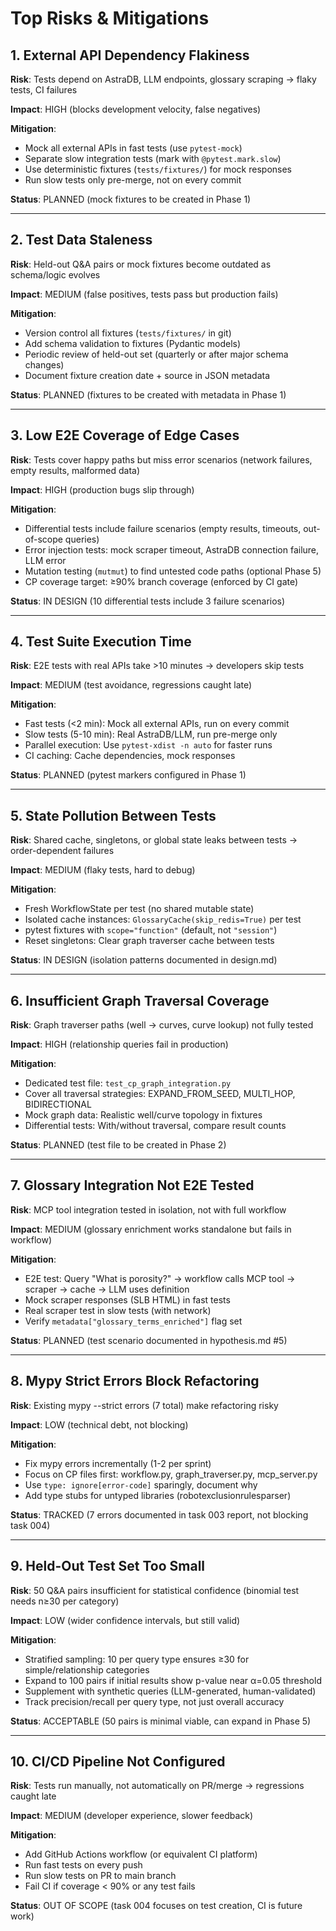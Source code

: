 # Top Risks & Mitigations

## 1. External API Dependency Flakiness
**Risk**: Tests depend on AstraDB, LLM endpoints, glossary scraping → flaky tests, CI failures

**Impact**: HIGH (blocks development velocity, false negatives)

**Mitigation**:
- Mock all external APIs in fast tests (use `pytest-mock`)
- Separate slow integration tests (mark with `@pytest.mark.slow`)
- Use deterministic fixtures (`tests/fixtures/`) for mock responses
- Run slow tests only pre-merge, not on every commit

**Status**: PLANNED (mock fixtures to be created in Phase 1)

---

## 2. Test Data Staleness
**Risk**: Held-out Q&A pairs or mock fixtures become outdated as schema/logic evolves

**Impact**: MEDIUM (false positives, tests pass but production fails)

**Mitigation**:
- Version control all fixtures (`tests/fixtures/` in git)
- Add schema validation to fixtures (Pydantic models)
- Periodic review of held-out set (quarterly or after major schema changes)
- Document fixture creation date + source in JSON metadata

**Status**: PLANNED (fixtures to be created with metadata in Phase 1)

---

## 3. Low E2E Coverage of Edge Cases
**Risk**: Tests cover happy paths but miss error scenarios (network failures, empty results, malformed data)

**Impact**: HIGH (production bugs slip through)

**Mitigation**:
- Differential tests include failure scenarios (empty results, timeouts, out-of-scope queries)
- Error injection tests: mock scraper timeout, AstraDB connection failure, LLM error
- Mutation testing (`mutmut`) to find untested code paths (optional Phase 5)
- CP coverage target: ≥90% branch coverage (enforced by CI gate)

**Status**: IN DESIGN (10 differential tests include 3 failure scenarios)

---

## 4. Test Suite Execution Time
**Risk**: E2E tests with real APIs take >10 minutes → developers skip tests

**Impact**: MEDIUM (test avoidance, regressions caught late)

**Mitigation**:
- Fast tests (<2 min): Mock all external APIs, run on every commit
- Slow tests (5-10 min): Real AstraDB/LLM, run pre-merge only
- Parallel execution: Use `pytest-xdist -n auto` for faster runs
- CI caching: Cache dependencies, mock responses

**Status**: PLANNED (pytest markers configured in Phase 1)

---

## 5. State Pollution Between Tests
**Risk**: Shared cache, singletons, or global state leaks between tests → order-dependent failures

**Impact**: MEDIUM (flaky tests, hard to debug)

**Mitigation**:
- Fresh WorkflowState per test (no shared mutable state)
- Isolated cache instances: `GlossaryCache(skip_redis=True)` per test
- pytest fixtures with `scope="function"` (default, not `"session"`)
- Reset singletons: Clear graph traverser cache between tests

**Status**: IN DESIGN (isolation patterns documented in design.md)

---

## 6. Insufficient Graph Traversal Coverage
**Risk**: Graph traverser paths (well → curves, curve lookup) not fully tested

**Impact**: HIGH (relationship queries fail in production)

**Mitigation**:
- Dedicated test file: `test_cp_graph_integration.py`
- Cover all traversal strategies: EXPAND_FROM_SEED, MULTI_HOP, BIDIRECTIONAL
- Mock graph data: Realistic well/curve topology in fixtures
- Differential tests: With/without traversal, compare result counts

**Status**: PLANNED (test file to be created in Phase 2)

---

## 7. Glossary Integration Not E2E Tested
**Risk**: MCP tool integration tested in isolation, not with full workflow

**Impact**: MEDIUM (glossary enrichment works standalone but fails in workflow)

**Mitigation**:
- E2E test: Query "What is porosity?" → workflow calls MCP tool → scraper → cache → LLM uses definition
- Mock scraper responses (SLB HTML) in fast tests
- Real scraper test in slow tests (with network)
- Verify `metadata["glossary_terms_enriched"]` flag set

**Status**: PLANNED (test scenario documented in hypothesis.md #5)

---

## 8. Mypy Strict Errors Block Refactoring
**Risk**: Existing mypy --strict errors (7 total) make refactoring risky

**Impact**: LOW (technical debt, not blocking)

**Mitigation**:
- Fix mypy errors incrementally (1-2 per sprint)
- Focus on CP files first: workflow.py, graph_traverser.py, mcp_server.py
- Use `type: ignore[error-code]` sparingly, document why
- Add type stubs for untyped libraries (robotexclusionrulesparser)

**Status**: TRACKED (7 errors documented in task 003 report, not blocking task 004)

---

## 9. Held-Out Test Set Too Small
**Risk**: 50 Q&A pairs insufficient for statistical confidence (binomial test needs n≥30 per category)

**Impact**: LOW (wider confidence intervals, but still valid)

**Mitigation**:
- Stratified sampling: 10 per query type ensures ≥30 for simple/relationship categories
- Expand to 100 pairs if initial results show p-value near α=0.05 threshold
- Supplement with synthetic queries (LLM-generated, human-validated)
- Track precision/recall per query type, not just overall accuracy

**Status**: ACCEPTABLE (50 pairs is minimal viable, can expand in Phase 5)

---

## 10. CI/CD Pipeline Not Configured
**Risk**: Tests run manually, not automatically on PR/merge → regressions caught late

**Impact**: MEDIUM (developer experience, slower feedback)

**Mitigation**:
- Add GitHub Actions workflow (or equivalent CI platform)
- Run fast tests on every push
- Run slow tests on PR to main branch
- Fail CI if coverage < 90% or any test fails

**Status**: OUT OF SCOPE (task 004 focuses on test creation, CI is future work)
